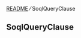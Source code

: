 [README](https://github.com/shuntaro-sfdx/apex-extended-schema-utils/blob/v1.0.1/README.md) &frasl; SoqlQueryClause

## SoqlQueryClause
